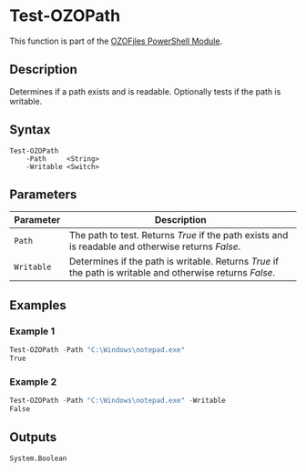 # Test-OZOPath
This function is part of the [OZOFiles PowerShell Module](../README.md).

## Description
Determines if a path exists and is readable. Optionally tests if the path is writable.

## Syntax
```
Test-OZOPath
    -Path     <String>
    -Writable <Switch>
```

## Parameters
|Parameter|Description|
|---------|-----------|
|`Path`|The path to test. Returns _True_ if the path exists and is readable and otherwise returns _False_.|
|`Writable`|Determines if the path is writable. Returns _True_ if the path is writable and otherwise returns _False_.|

## Examples
### Example 1
```powershell
Test-OZOPath -Path "C:\Windows\notepad.exe"
True
```

### Example 2
```powershell
Test-OZOPath -Path "C:\Windows\notepad.exe" -Writable
False
```

## Outputs
`System.Boolean`
